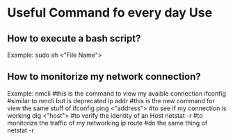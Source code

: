 # Useful Command fo every day Use

## How to execute a bash script?

Example:
sudo sh <"File Name">

## How to monitorize my network connection?

Example:
nmcli #this is the command to view my avaible connection
ifconfig #similar to nmcli but is deprecated
ip addr #this is the new command for view the same stuff of ifconfig
ping <"address"> #to see if my connection is working
dig <"host"> #to verify the identity of an Host
netstat -r #to monitorize the traffic of my networking
ip route #do the same thing of netstat -r
